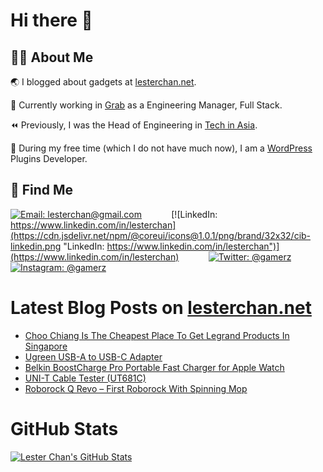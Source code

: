 # Hi there 👋

## 👨‍💻 About Me

🌏 I blogged about gadgets at [lesterchan.net](https://lesterchan.net).

🥞 Currently working in [Grab](https://grab.com) as a Engineering Manager, Full Stack.

⏪ Previously, I was the Head of Engineering in [Tech in Asia](https://www.techinasia.com).

🔌 During my free time (which I do not have much now), I am a [WordPress](https://wordpress.org) Plugins Developer.

## 🔎 Find Me

[![Email: lesterchan@gmail.com](https://cdn.jsdelivr.net/npm/@coreui/icons@1.0.1/png/brand/32x32/cib-gmail.png "Email: lesterchan@gmail.com")](mailto:lesterchan@gmail.com)
&nbsp;&nbsp;&nbsp;&nbsp;&nbsp;&nbsp;&nbsp;&nbsp;&nbsp;&nbsp;
[![LinkedIn: https://www.linkedin.com/in/lesterchan](https://cdn.jsdelivr.net/npm/@coreui/icons@1.0.1/png/brand/32x32/cib-linkedin.png "LinkedIn: https://www.linkedin.com/in/lesterchan")](https://www.linkedin.com/in/lesterchan)
&nbsp;&nbsp;&nbsp;&nbsp;&nbsp;&nbsp;&nbsp;&nbsp;&nbsp;&nbsp;
[![Twitter: @gamerz](https://cdn.jsdelivr.net/npm/@coreui/icons@1.0.1/png/brand/32x32/cib-twitter.png "Twitter: @gamerz")](https://twitter.com/gamerz)
&nbsp;&nbsp;&nbsp;&nbsp;&nbsp;&nbsp;&nbsp;&nbsp;&nbsp;&nbsp;
[![Instagram: @gamerz](https://cdn.jsdelivr.net/npm/@coreui/icons@1.0.1/png/brand/32x32/cib-instagram.png "Instagram: @gamerz")](https://instagram.com/gamerz)

# Latest Blog Posts on [lesterchan.net](https://lesterchan.net)

<!-- BLOG-POST-LIST:START -->
- [Choo Chiang Is The Cheapest Place To Get Legrand Products In Singapore](https://lesterchan.net/blog/2023/08/07/choo-chiang-is-the-cheapest-place-to-get-legrand-products-in-singapore/)
- [Ugreen USB-A to USB-C Adapter](https://lesterchan.net/blog/2023/08/02/ugreen-usb-a-to-usb-c-adapter/)
- [Belkin BoostCharge Pro Portable Fast Charger for Apple Watch](https://lesterchan.net/blog/2023/07/20/belkin-boostcharge-pro-portable-fast-charger-for-apple-watch/)
- [UNI-T Cable Tester &lpar;UT681C&rpar;](https://lesterchan.net/blog/2023/07/06/uni-t-cable-tester-ut681c/)
- [Roborock Q Revo – First Roborock With Spinning Mop](https://lesterchan.net/blog/2023/06/16/roborock-q-revo-first-roborock-with-spinning-mop/)
<!-- BLOG-POST-LIST:END -->

# GitHub Stats

[![Lester Chan's GitHub Stats](https://github-readme-stats.vercel.app/api?username=lesterchan&show_icons=true&private=true&include_all_commits=true "Lester Chan's GitHub Stats")](https://github.com/lesterchan)
